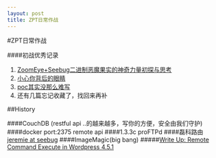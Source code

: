 ```yaml
---
layout: post
title: ZPT日常作战 
---
```

#ZPT日常作战

####初战优秀记录

 1. [ZoomEye+Seebug二进制恶魔果实的神奇力量初探与思考](http://www.wtoutiao.com/p/18bJeig.html)
 2. [小心你背后的眼睛](http://s0m30ne.com/2016/04/25/Zoomeye-Pocsuite-%E5%B0%8F%E5%BF%83%E4%BD%A0%E8%83%8C%E5%90%8E%E7%9A%84%E7%9C%BC%E7%9D%9B/)
 3. [poc其实没那么难写](http://www.wtoutiao.com/p/1d3BMFv.html)
 4. 还有几篇忘记收藏了，找回来再补

##History

####CouchDB (restful api ..的越来越多，写你的方便，安全由我们守护)
####docker port:2375 remote api 
####1.3.3c proFTPd
####磊科路由
[jeremie at seebug](https://www.seebug.org/vuldb/ssvid-90227)
####ImageMagic(big bang)
#####[Write Up: Remote Command Execute in Wordpress 4.5.1](http://ricterz.me/posts/Write%20Up%3A%20Remote%20Command%20Execute%20in%20Wordpress%204.5.1?_=1463733258856)









